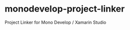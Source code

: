 monodevelop-project-linker
==========================

Project Linker for Mono Develop / Xamarin Studio
